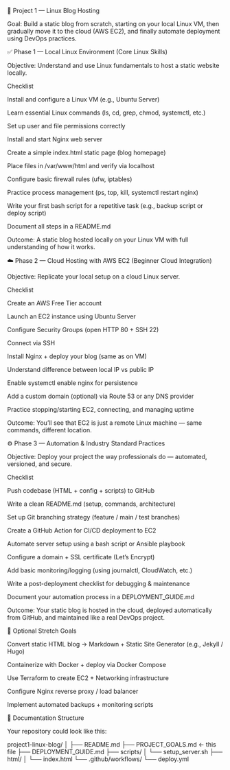 🧭 Project 1 — Linux Blog Hosting

Goal: Build a static blog from scratch, starting on your local Linux VM, then gradually move it to the cloud (AWS EC2), and finally automate deployment using DevOps practices.

✅ Phase 1 — Local Linux Environment (Core Linux Skills)

Objective: Understand and use Linux fundamentals to host a static website locally.

Checklist

 Install and configure a Linux VM (e.g., Ubuntu Server)

 Learn essential Linux commands (ls, cd, grep, chmod, systemctl, etc.)

 Set up user and file permissions correctly

 Install and start Nginx web server

 Create a simple index.html static page (blog homepage)

 Place files in /var/www/html and verify via localhost

 Configure basic firewall rules (ufw, iptables)

 Practice process management (ps, top, kill, systemctl restart nginx)

 Write your first bash script for a repetitive task (e.g., backup script or deploy script)

 Document all steps in a README.md

Outcome:
A static blog hosted locally on your Linux VM with full understanding of how it works.

☁️ Phase 2 — Cloud Hosting with AWS EC2 (Beginner Cloud Integration)

Objective: Replicate your local setup on a cloud Linux server.

Checklist

 Create an AWS Free Tier account

 Launch an EC2 instance using Ubuntu Server

 Configure Security Groups (open HTTP 80 + SSH 22)

 Connect via SSH

 Install Nginx + deploy your blog (same as on VM)

 Understand difference between local IP vs public IP

 Enable systemctl enable nginx for persistence

 Add a custom domain (optional) via Route 53 or any DNS provider

 Practice stopping/starting EC2, connecting, and managing uptime

Outcome:
You’ll see that EC2 is just a remote Linux machine — same commands, different location.

⚙️ Phase 3 — Automation & Industry Standard Practices

Objective: Deploy your project the way professionals do — automated, versioned, and secure.

Checklist

 Push codebase (HTML + config + scripts) to GitHub

 Write a clean README.md (setup, commands, architecture)

 Set up Git branching strategy (feature / main / test branches)

 Create a GitHub Action for CI/CD deployment to EC2

 Automate server setup using a bash script or Ansible playbook

 Configure a domain + SSL certificate (Let’s Encrypt)

 Add basic monitoring/logging (using journalctl, CloudWatch, etc.)

 Write a post-deployment checklist for debugging & maintenance

 Document your automation process in a DEPLOYMENT_GUIDE.md

Outcome:
Your static blog is hosted in the cloud, deployed automatically from GitHub, and maintained like a real DevOps project.

📘 Optional Stretch Goals

 Convert static HTML blog → Markdown + Static Site Generator (e.g., Jekyll / Hugo)

 Containerize with Docker + deploy via Docker Compose

 Use Terraform to create EC2 + Networking infrastructure

 Configure Nginx reverse proxy / load balancer

 Implement automated backups + monitoring scripts

🧾 Documentation Structure

Your repository could look like this:

project1-linux-blog/
│
├── README.md
├── PROJECT_GOALS.md        ← this file
├── DEPLOYMENT_GUIDE.md
├── scripts/
│   └── setup_server.sh
├── html/
│   └── index.html
└── .github/workflows/
    └── deploy.yml
